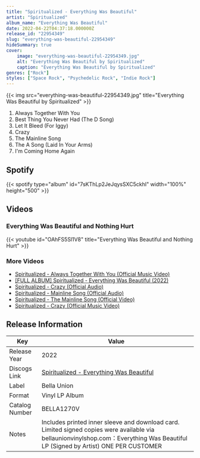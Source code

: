 ```yaml
---
title: "Spiritualized - Everything Was Beautiful"
artist: "Spiritualized"
album_name: "Everything Was Beautiful"
date: 2022-04-22T04:37:18.000000Z
release_id: "22954349"
slug: "everything-was-beautiful-22954349"
hideSummary: true
cover:
    image: "everything-was-beautiful-22954349.jpg"
    alt: "Everything Was Beautiful by Spiritualized"
    caption: "Everything Was Beautiful by Spiritualized"
genres: ["Rock"]
styles: ["Space Rock", "Psychedelic Rock", "Indie Rock"]
---
```


{{< img src="everything-was-beautiful-22954349.jpg" title="Everything Was Beautiful by Spiritualized" >}}

<!-- section break -->

1. Always Together With You
2. Best Thing You Never Had (The D Song)
3. Let It Bleed (For Iggy)
4. Crazy
5. The Mainline Song
6. The A Song (Laid In Your Arms)
7. I'm Coming Home Again

<!-- section break -->


## Spotify
{{< spotify type="album" id="7sKThLp2JeJqysSXC5ckhI" width="100%" height="500" >}}



## Videos
### Everything Was Beautiful and Nothing Hurt
{{< youtube id="OAhFS5Sl1V8" title="Everything Was Beautiful and Nothing Hurt" >}}<br>

### More Videos

- [Spiritualized - Always Together With You (Official Music Video)](https://www.youtube.com/watch?v=ME0ji3o05UQ)
- [[FULL ALBUM] Spiritualized - Everything Was Beautiful (2022)](https://www.youtube.com/watch?v=nunIIDrWiqQ)
- [Spiritualized - Crazy (Official Audio)](https://www.youtube.com/watch?v=DsAcPAE3moM)
- [Spiritualized  - Mainline Song (Official Audio)](https://www.youtube.com/watch?v=ie46jOrQ2Hk)
- [Spiritualized - The Mainline Song (Official Video)](https://www.youtube.com/watch?v=hze3Su59kFE)
- [Spiritualized - Crazy (Official Music Video)](https://www.youtube.com/watch?v=3vCcjlcJ8JM)


## Release Information
|  Key           | Value                                                |
| ---------------| ---------------------------------------------------- |
| Release Year   | 2022                                   |
| Discogs Link   | [Spiritualized - Everything Was Beautiful](https://www.discogs.com/release/22954349-Spiritualized-Everything-Was-Beautiful) |
| Label          | Bella Union |
| Format         | Vinyl LP Album |
| Catalog Number | BELLA1270V |
| Notes | Includes printed inner sleeve and download card. Limited signed copies were available via bellaunionvinylshop.com：Everything Was Beautiful LP (Signed by Artist) ONE PER CUSTOMER |